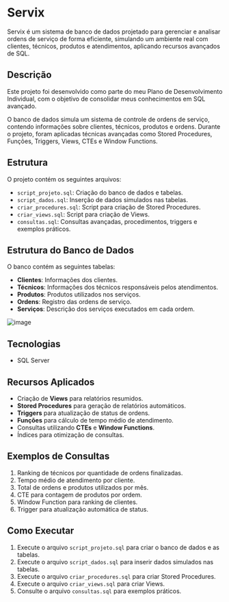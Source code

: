 # Servix
Servix é um sistema de banco de dados projetado para gerenciar e analisar ordens de serviço de forma eficiente, simulando um ambiente real com clientes, técnicos, produtos e atendimentos, aplicando recursos avançados de SQL.

## Descrição
Este projeto foi desenvolvido como parte do meu Plano de Desenvolvimento Individual, com o objetivo de consolidar meus conhecimentos em SQL avançado.

O banco de dados simula um sistema de controle de ordens de serviço, contendo informações sobre clientes, técnicos, produtos e ordens. Durante o projeto, foram aplicadas técnicas avançadas como Stored Procedures, Funções, Triggers, Views, CTEs e Window Functions.

## Estrutura
O projeto contém os seguintes arquivos:
- `script_projeto.sql`: Criação do banco de dados e tabelas.
- `script_dados.sql`: Inserção de dados simulados nas tabelas.
- `criar_procedures.sql`: Script para criação de Stored Procedures.
- `criar_views.sql`: Script para criação de Views.
- `consultas.sql`: Consultas avançadas, procedimentos, triggers e exemplos práticos.

## Estrutura do Banco de Dados
O banco contém as seguintes tabelas:
- **Clientes**: Informações dos clientes.
- **Técnicos**: Informações dos técnicos responsáveis pelos atendimentos.
- **Produtos**: Produtos utilizados nos serviços.
- **Ordens**: Registro das ordens de serviço.
- **Serviços**: Descrição dos serviços executados em cada ordem.

![image](https://github.com/user-attachments/assets/a993176c-4dd0-4ae1-8d99-5cdb553fccf6)

## Tecnologias
- SQL Server

## Recursos Aplicados
- Criação de **Views** para relatórios resumidos.
- **Stored Procedures** para geração de relatórios automáticos.
- **Triggers** para atualização de status de ordens.
- **Funções** para cálculo de tempo médio de atendimento.
- Consultas utilizando **CTEs** e **Window Functions**.
- Índices para otimização de consultas.

## Exemplos de Consultas
1. Ranking de técnicos por quantidade de ordens finalizadas.
2. Tempo médio de atendimento por cliente.
3. Total de ordens e produtos utilizados por mês.
4. CTE para contagem de produtos por ordem.
5. Window Function para ranking de clientes.
6. Trigger para atualização automática de status.

## Como Executar
1. Execute o arquivo `script_projeto.sql` para criar o banco de dados e as tabelas.
2. Execute o arquivo `script_dados.sql` para inserir dados simulados nas tabelas.
3. Execute o arquivo `criar_procedures.sql` para criar Stored Procedures.
4. Execute o arquivo `criar_views.sql` para criar Views.
5. Consulte o arquivo `consultas.sql` para exemplos práticos.
